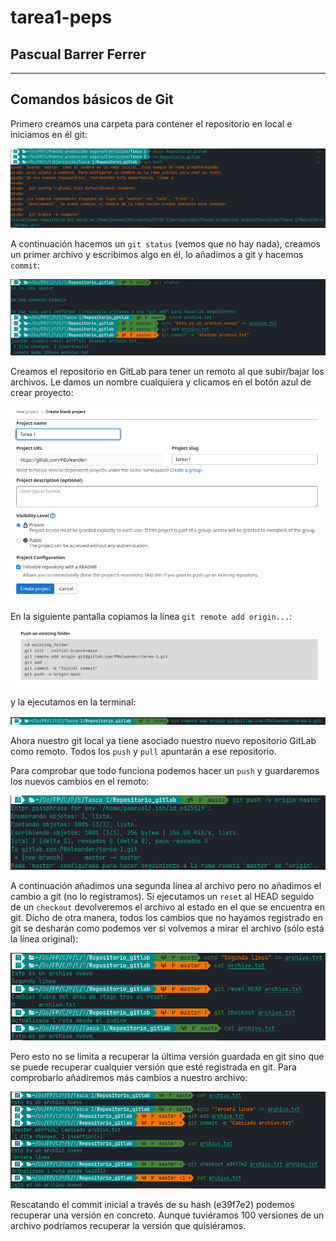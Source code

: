 # tarea1-peps

## Pascual Barrer Ferrer

---

## Comandos básicos de Git

Primero creamos una carpeta para contener el repositorio en local e iniciamos en él git:

![](Capturas/1a_parte_gitlab.png)

A continuación hacemos un `git status` (vemos que no hay nada), creamos un primer archivo y escribimos algo en él, lo añadimos a git y hacemos `commit`:

![](Capturas/2a_parte_gitlab.png)

Creamos el repositorio en GitLab para tener un remoto al que subir/bajar los archivos. Le damos un nombre cualquiera y clicamos en el botón azul de crear proyecto:

![](Capturas/crear_repo_gitlab.png)

En la siguiente pantalla copiamos la línea `git remote add origin...`:

![](Capturas/2a_parte_crear_repo_gitlab.png)

y la ejecutamos en la terminal:

![](Capturas/add_origin_gitlab.png)

Ahora nuestro git local ya tiene asociado nuestro nuevo repositorio GitLab como remoto. Todos los `push` y `pull` apuntarán a ese repositorio.

Para comprobar que todo funciona podemos hacer un `push` y guardaremos los nuevos cambios en el remoto:

![](Capturas/push_gitlab.png)

A continuación añadimos una segunda línea al archivo pero no añadimos el cambio a git (no lo registramos). Si ejecutamos un `reset` al HEAD seguido de un `checkout` devolveremos el archivo al estado en el que se encuentra en git. Dicho de otra manera, todos los cambios que no hayamos registrado en git se desharán como podemos ver si volvemos a mirar el archivo (sólo está la línea original):

![](Capturas/reset_checkout_gitlab.png)

Pero esto no se limita a recuperar la última versión guardada en git sino que se puede recuperar cualquier versión que esté registrada en git. Para comprobarlo añadiremos más cambios a nuestro archivo:

![](Capturas/checkout_primer_commit_gitlab.png)

Rescatando el commit inicial a través de su hash (e39f7e2) podemos recuperar una versión en concreto. Aunque tuviéramos 100 versiones de un archivo podríamos recuperar la versión que quisiéramos.
